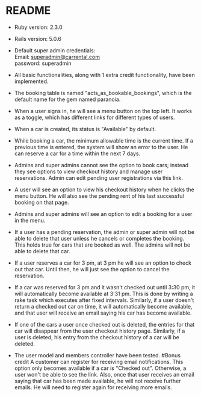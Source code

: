 # README

* Ruby version:
    2.3.0
    
* Rails version:
    5.0.6    

* Default super admin credentials:  
Email: superadmin@carrental.com  
password: superadmin

* All basic functionalities, along with 1 extra credit functionality, have been implemented. 
* The booking table is named "acts_as_bookable_bookings", which is the default name for the gem named paranoia.
* When a user signs in, he will see a menu button on the top left. It works as a toggle, which has different links for different types of users.
* When a car is created, its status is "Available" by default.
* While booking a car, the minimum allowable time is the current time. If a previous time is entered, the system will show an error to the user. He can reserve a car for a time within the next 7 days.
* Admins and super admins cannot see the option to book cars; instead they see options to view checkout history and manage user reservations. Admin can edit pending user registrations via this link.
* A user will see an option to view his checkout history when he clicks the menu button. He will also see the pending rent of his last successful booking on that page.
* Admins and super admins will see an option to edit a booking for a user in the menu.
* If a user has a pending reservation, the admin or super admin will not be able to delete that user unless he cancels or completes the booking. This holds true for cars that are booked as well. The admins will not be able to delete that car.
* If a user reserves a car for 3 pm, at 3 pm he will see an option to check out that car. Until then, he will just see the option to cancel the reservation.
* If a car was reserved for 3 pm and it wasn't checked out until 3:30 pm, it will automatically become available at 3:31 pm. This is done by writing a rake task which executes after fixed intervals. Similarly, if a user doesn't return a checked out car on time, it will automatically become available, and that user will receive an email saying his car has become available.
* If one of the cars a user once checked out is deleted, the entries for that car will disappear from the user checkout history page. Similarly, if a user is deleted, his entry from the checkout history of a car will be deleted.
* The user model and members controller have been tested.
#Bonus credit
  A customer can register for receiving email notifications. This option only becomes available if a car is "Checked out". Otherwise, a user won't be able to see the link. Also, once that user receives an email saying that car has been made available, he will not receive further emails. He will need to register again for receiving more emails.